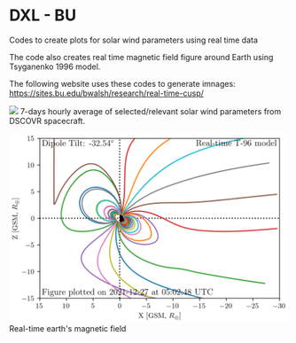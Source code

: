 # DXL - BU
Codes to create plots for solar wind parameters using real time data

The code also creates real time magnetic field figure around Earth using Tsyganenko 1996 model.

The following website uses these codes to generate imnages: https://sites.bu.edu/bwalsh/research/real-time-cusp/

![](https://www.dropbox.com/s/37t7ag3pkcfeg4u/sw_dsco_parameters_7days.png?raw=1)
7-days hourly average of selected/relevant solar wind parameters from DSCOVR spacecraft.

![](https://github.com/qudsiramiz/dxl_bu/blob/main/figures/gifs/trace_300.gif)
Real-time earth's magnetic field
